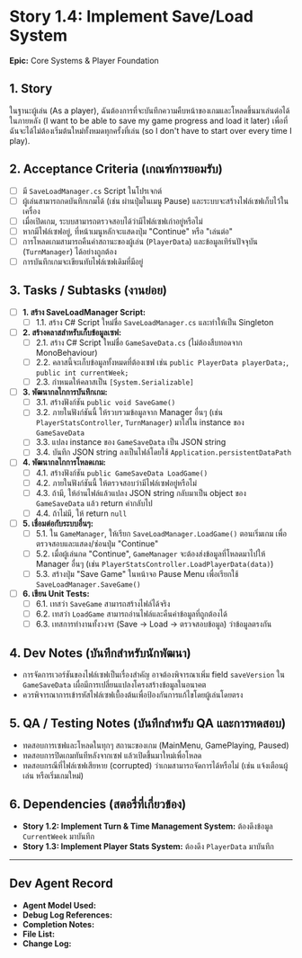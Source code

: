 # Story 1.4: Implement Save/Load System

**Epic:** Core Systems & Player Foundation

## 1. Story
ในฐานะผู้เล่น (As a player), ฉันต้องการที่จะบันทึกความคืบหน้าของเกมและโหลดขึ้นมาเล่นต่อได้ในภายหลัง (I want to be able to save my game progress and load it later) เพื่อที่ฉันจะได้ไม่ต้องเริ่มต้นใหม่ทั้งหมดทุกครั้งที่เล่น (so I don't have to start over every time I play).

## 2. Acceptance Criteria (เกณฑ์การยอมรับ)
- [ ] มี `SaveLoadManager.cs` Script ในโปรเจกต์
- [ ] ผู้เล่นสามารถกดบันทึกเกมได้ (เช่น ผ่านปุ่มในเมนู Pause) และระบบจะสร้างไฟล์เซฟเก็บไว้ในเครื่อง
- [ ] เมื่อเปิดเกม, ระบบสามารถตรวจสอบได้ว่ามีไฟล์เซฟเก่าอยู่หรือไม่
- [ ] หากมีไฟล์เซฟอยู่, ที่หน้าเมนูหลักจะแสดงปุ่ม "Continue" หรือ "เล่นต่อ"
- [ ] การโหลดเกมสามารถคืนค่าสถานะของผู้เล่น (`PlayerData`) และข้อมูลเทิร์นปัจจุบัน (`TurnManager`) ได้อย่างถูกต้อง
- [ ] การบันทึกเกมจะเขียนทับไฟล์เซฟเดิมที่มีอยู่

## 3. Tasks / Subtasks (งานย่อย)
- [ ] **1. สร้าง SaveLoadManager Script:**
  - [ ] 1.1. สร้าง C# Script ใหม่ชื่อ `SaveLoadManager.cs` และทำให้เป็น Singleton

- [ ] **2. สร้างคลาสสำหรับเก็บข้อมูลเซฟ:**
  - [ ] 2.1. สร้าง C# Script ใหม่ชื่อ `GameSaveData.cs` (ไม่ต้องสืบทอดจาก MonoBehaviour)
  - [ ] 2.2. คลาสนี้จะเก็บข้อมูลทั้งหมดที่ต้องเซฟ เช่น `public PlayerData playerData;`, `public int currentWeek;`
  - [ ] 2.3. กำหนดให้คลาสเป็น `[System.Serializable]`

- [ ] **3. พัฒนากลไกการบันทึกเกม:**
  - [ ] 3.1. สร้างฟังก์ชัน `public void SaveGame()`
  - [ ] 3.2. ภายในฟังก์ชันนี้ ให้รวบรวมข้อมูลจาก Manager อื่นๆ (เช่น `PlayerStatsController`, `TurnManager`) มาใส่ใน instance ของ `GameSaveData`
  - [ ] 3.3. แปลง instance ของ `GameSaveData` เป็น JSON string
  - [ ] 3.4. บันทึก JSON string ลงเป็นไฟล์โดยใช้ `Application.persistentDataPath`

- [ ] **4. พัฒนากลไกการโหลดเกม:**
  - [ ] 4.1. สร้างฟังก์ชัน `public GameSaveData LoadGame()`
  - [ ] 4.2. ภายในฟังก์ชันนี้ ให้ตรวจสอบว่ามีไฟล์เซฟอยู่หรือไม่
  - [ ] 4.3. ถ้ามี, ให้อ่านไฟล์แล้วแปลง JSON string กลับมาเป็น object ของ `GameSaveData` แล้ว return ค่ากลับไป
  - [ ] 4.4. ถ้าไม่มี, ให้ return `null`

- [ ] **5. เชื่อมต่อกับระบบอื่นๆ:**
  - [ ] 5.1. ใน `GameManager`, ให้เรียก `SaveLoadManager.LoadGame()` ตอนเริ่มเกม เพื่อตรวจสอบและแสดง/ซ่อนปุ่ม "Continue"
  - [ ] 5.2. เมื่อผู้เล่นกด "Continue", `GameManager` จะต้องส่งข้อมูลที่โหลดมาไปให้ Manager อื่นๆ (เช่น `PlayerStatsController.LoadPlayerData(data)`)
  - [ ] 5.3. สร้างปุ่ม "Save Game" ในหน้าจอ Pause Menu เพื่อเรียกใช้ `SaveLoadManager.SaveGame()`

- [ ] **6. เขียน Unit Tests:**
  - [ ] 6.1. เทสว่า `SaveGame` สามารถสร้างไฟล์ได้จริง
  - [ ] 6.2. เทสว่า `LoadGame` สามารถอ่านไฟล์และคืนค่าข้อมูลที่ถูกต้องได้
  - [ ] 6.3. เทสการทำงานทั้งวงจร (Save -> Load -> ตรวจสอบข้อมูล) ว่าข้อมูลตรงกัน

## 4. Dev Notes (บันทึกสำหรับนักพัฒนา)
- การจัดการเวอร์ชันของไฟล์เซฟเป็นเรื่องสำคัญ อาจต้องพิจารณาเพิ่ม field `saveVersion` ใน `GameSaveData` เผื่อมีการเปลี่ยนแปลงโครงสร้างข้อมูลในอนาคต
- ควรพิจารณาการเข้ารหัสไฟล์เซฟเบื้องต้นเพื่อป้องกันการแก้ไขโดยผู้เล่นโดยตรง

## 5. QA / Testing Notes (บันทึกสำหรับ QA และการทดสอบ)
- ทดสอบการเซฟและโหลดในทุกๆ สถานะของเกม (MainMenu, GamePlaying, Paused)
- ทดสอบการปิดเกมทันทีหลังจากเซฟ แล้วเปิดขึ้นมาใหม่เพื่อโหลด
- ทดสอบกรณีที่ไฟล์เซฟเสียหาย (corrupted) ว่าเกมสามารถจัดการได้หรือไม่ (เช่น แจ้งเตือนผู้เล่น หรือเริ่มเกมใหม่)

## 6. Dependencies (สตอรี่ที่เกี่ยวข้อง)
- **Story 1.2: Implement Turn & Time Management System:** ต้องดึงข้อมูล `CurrentWeek` มาบันทึก
- **Story 1.3: Implement Player Stats System:** ต้องดึง `PlayerData` มาบันทึก

---
## Dev Agent Record
- **Agent Model Used:**
- **Debug Log References:**
- **Completion Notes:**
- **File List:**
- **Change Log:**
